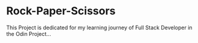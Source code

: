 # Rock-Paper-Scissors

This Project is dedicated for my learning journey of Full Stack Developer in the Odin Project...

